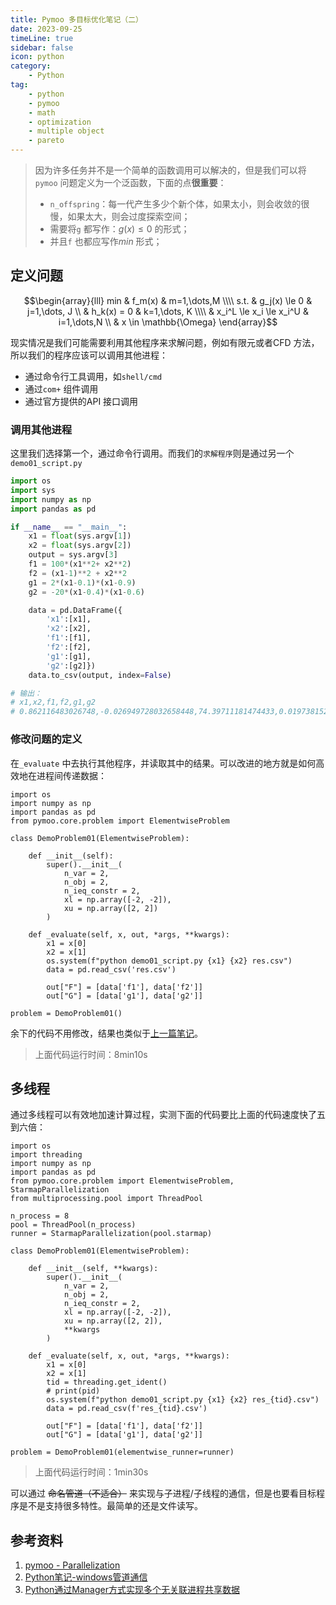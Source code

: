 ```yaml
---  
title: Pymoo 多目标优化笔记（二）  
date: 2023-09-25
timeLine: true
sidebar: false  
icon: python
category:  
    - Python      
tag:   
    - python   
    - pymoo  
    - math  
    - optimization  
    - multiple object  
    - pareto
---     
```


> 因为许多任务并不是一个简单的函数调用可以解决的，但是我们可以将`pymoo` 问题定义为一个泛函数，下面的点**很重要**：  
> - `n_offspring`：每一代产生多少个新个体，如果太小，则会收敛的很慢，如果太大，则会过度探索空间；  
> - 需要将`g` 都写作：$g(x) \le 0$ 的形式；  
> - 并且`f` 也都应写作$min$ 形式；  

## 定义问题  

$$\begin{array}{lll}
    min  & f_m(x)       & m=1,\dots,M  \\\\
    s.t. & g_j(x) \le 0 & j=1,\dots, J \\
         & h_k(x) = 0   & k=1,\dots, K \\\\
         & x_i^L \le x_i \le x_i^U & i=1,\dots,N  \\
         & x \in \mathbb{\Omega}
\end{array}$$ 

现实情况是我们可能需要利用其他程序来求解问题，例如有限元或者CFD 方法，所以我们的程序应该可以调用其他进程：  
- 通过命令行工具调用，如`shell/cmd`  
- 通过`com+` 组件调用  
- 通过官方提供的API 接口调用     

### 调用其他进程  
这里我们选择第一个，通过命令行调用。而我们的`求解程序`则是通过另一个`demo01_script.py`   
```python  
import os
import sys
import numpy as np
import pandas as pd

if __name__ == "__main__":  
    x1 = float(sys.argv[1])
    x2 = float(sys.argv[2])
    output = sys.argv[3]
    f1 = 100*(x1**2+ x2**2)  
    f2 = (x1-1)**2 + x2**2
    g1 = 2*(x1-0.1)*(x1-0.9)
    g2 = -20*(x1-0.4)*(x1-0.6)

    data = pd.DataFrame({
        'x1':[x1],
        'x2':[x2],
        'f1':[f1],
        'f2':[f2],
        'g1':[g1],
        'g2':[g2]})
    data.to_csv(output, index=False)

# 输出：   
# x1,x2,f1,f2,g1,g2
# 0.862116483026748,-0.026949728032658448,74.39711181474433,0.019738152093947317,-0.057743305440677836,-2.422566945593222
```  

### 修改问题的定义   
在`_evaluate` 中去执行其他程序，并读取其中的结果。可以改进的地方就是如何高效地在进程间传递数据：
```python{20-21,23-24}  
import os
import numpy as np
import pandas as pd  
from pymoo.core.problem import ElementwiseProblem  

class DemoProblem01(ElementwiseProblem):  

    def __init__(self):
        super().__init__(
            n_var = 2,  
            n_obj = 2,  
            n_ieq_constr = 2,  
            xl = np.array([-2, -2]),  
            xu = np.array([2, 2])
        )

    def _evaluate(self, x, out, *args, **kwargs):
        x1 = x[0]
        x2 = x[1]  
        os.system(f"python demo01_script.py {x1} {x2} res.csv")
        data = pd.read_csv('res.csv')
        
        out["F"] = [data['f1'], data['f2']]
        out["G"] = [data['g1'], data['g2']]

problem = DemoProblem01()
```  

余下的代码不用修改，结果也类似于[上一篇笔记](./README.md)。  
> 上面代码运行时间：8min10s

## 多线程    
通过多线程可以有效地加速计算过程，实测下面的代码要比上面的代码速度快了五到六倍：  
```python{2,5-6,8-10,14,21,27-30,35}  
import os
import threading
import numpy as np
import pandas as pd  
from pymoo.core.problem import ElementwiseProblem, StarmapParallelization  
from multiprocessing.pool import ThreadPool  

n_process = 8  
pool = ThreadPool(n_process)
runner = StarmapParallelization(pool.starmap)

class DemoProblem01(ElementwiseProblem):  

    def __init__(self, **kwargs):
        super().__init__(
            n_var = 2,  
            n_obj = 2,  
            n_ieq_constr = 2,  
            xl = np.array([-2, -2]),  
            xu = np.array([2, 2]), 
            **kwargs
        )

    def _evaluate(self, x, out, *args, **kwargs):
        x1 = x[0]
        x2 = x[1]  
        tid = threading.get_ident()
        # print(pid)
        os.system(f"python demo01_script.py {x1} {x2} res_{tid}.csv")
        data = pd.read_csv(f'res_{tid}.csv')
        
        out["F"] = [data['f1'], data['f2']]
        out["G"] = [data['g1'], data['g2']]

problem = DemoProblem01(elementwise_runner=runner)
```  
    
> 上面代码运行时间：1min30s  


可以通过 ~~命名管道（不适合）~~ 来实现与子进程/子线程的通信，但是也要看目标程序是不是支持很多特性。最简单的还是文件读写。

## 参考资料  
1. [pymoo - Parallelization](https://pymoo.org/problems/parallelization.html)  
2. [Python笔记-windows管道通信](https://juejin.cn/post/7087742273043038239)  
3. [Python通过Manager方式实现多个无关联进程共享数据](https://blog.csdn.net/hellocsz/article/details/79520479)